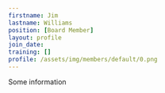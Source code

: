 ```yaml
---
firstname: Jim
lastname: Williams
position: [Board Member]
layout: profile
join_date:
training: []
profile: /assets/img/members/default/0.png
---
```

Some information